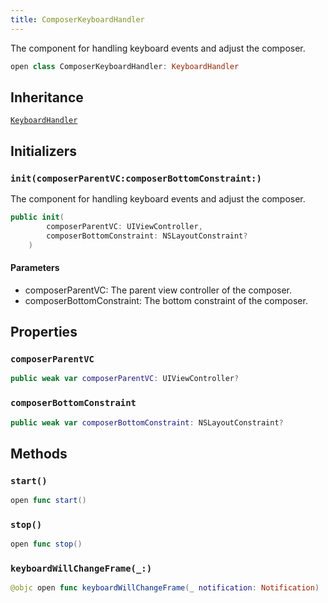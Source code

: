 ```yaml
---
title: ComposerKeyboardHandler
---
```


The component for handling keyboard events and adjust the composer.

``` swift
open class ComposerKeyboardHandler: KeyboardHandler 
```

## Inheritance

[`KeyboardHandler`](../keyboard-handler)

## Initializers

### `init(composerParentVC:composerBottomConstraint:)`

The component for handling keyboard events and adjust the composer.

``` swift
public init(
        composerParentVC: UIViewController,
        composerBottomConstraint: NSLayoutConstraint?
    ) 
```

#### Parameters

  - composerParentVC: The parent view controller of the composer.
  - composerBottomConstraint: The bottom constraint of the composer.

## Properties

### `composerParentVC`

``` swift
public weak var composerParentVC: UIViewController?
```

### `composerBottomConstraint`

``` swift
public weak var composerBottomConstraint: NSLayoutConstraint?
```

## Methods

### `start()`

``` swift
open func start() 
```

### `stop()`

``` swift
open func stop() 
```

### `keyboardWillChangeFrame(_:)`

``` swift
@objc open func keyboardWillChangeFrame(_ notification: Notification) 
```
